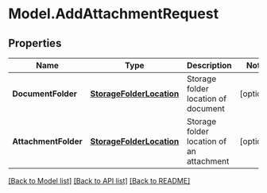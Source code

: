 # Model.AddAttachmentRequest

## Properties
Name | Type | Description | Notes
------------ | ------------- | ------------- | -------------
**DocumentFolder** | [**StorageFolderLocation**](StorageFolderLocation.md) | Storage folder location of document | [optional] 
**AttachmentFolder** | [**StorageFolderLocation**](StorageFolderLocation.md) | Storage folder location of an attachment | [optional] 



[[Back to Model list]](README.md#documentation-for-models) [[Back to API list]](README.md#documentation-for-api-endpoints) [[Back to README]](README.md)


